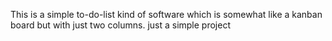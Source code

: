This is a simple to-do-list kind of software which is somewhat like a kanban board but with just two columns. just a simple project
